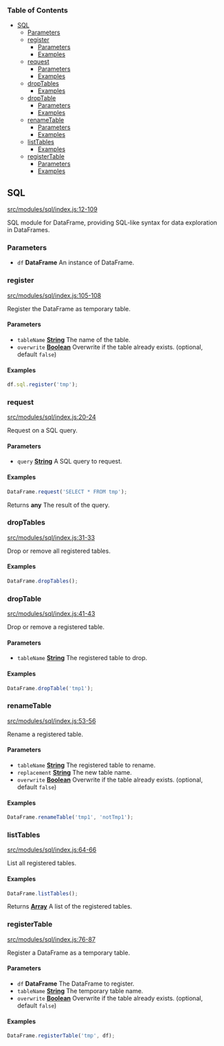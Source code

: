 <!-- Generated by documentation.js. Update this documentation by updating the source code. -->

### Table of Contents

-   [SQL][1]
    -   [Parameters][2]
    -   [register][3]
        -   [Parameters][4]
        -   [Examples][5]
    -   [request][6]
        -   [Parameters][7]
        -   [Examples][8]
    -   [dropTables][9]
        -   [Examples][10]
    -   [dropTable][11]
        -   [Parameters][12]
        -   [Examples][13]
    -   [renameTable][14]
        -   [Parameters][15]
        -   [Examples][16]
    -   [listTables][17]
        -   [Examples][18]
    -   [registerTable][19]
        -   [Parameters][20]
        -   [Examples][21]

## SQL

[src/modules/sql/index.js:12-109][22]

SQL module for DataFrame, providing SQL-like syntax for data exploration in DataFrames.

### Parameters

-   `df` **DataFrame** An instance of DataFrame.

### register

[src/modules/sql/index.js:105-108][23]

Register the DataFrame as temporary table.

#### Parameters

-   `tableName` **[String][24]** The name of the table.
-   `overwrite` **[Boolean][25]** Overwrite if the table already exists. (optional, default `false`)

#### Examples

```javascript
df.sql.register('tmp');
```

### request

[src/modules/sql/index.js:20-24][26]

Request on a SQL query.

#### Parameters

-   `query` **[String][24]** A SQL query to request.

#### Examples

```javascript
DataFrame.request('SELECT * FROM tmp');
```

Returns **any** The result of the query.

### dropTables

[src/modules/sql/index.js:31-33][27]

Drop or remove all registered tables.

#### Examples

```javascript
DataFrame.dropTables();
```

### dropTable

[src/modules/sql/index.js:41-43][28]

Drop or remove a registered table.

#### Parameters

-   `tableName` **[String][24]** The registered table to drop.

#### Examples

```javascript
DataFrame.dropTable('tmp1');
```

### renameTable

[src/modules/sql/index.js:53-56][29]

Rename a registered table.

#### Parameters

-   `tableName` **[String][24]** The registered table to rename.
-   `replacement` **[String][24]** The new table name.
-   `overwrite` **[Boolean][25]** Overwrite if the table already exists. (optional, default `false`)

#### Examples

```javascript
DataFrame.renameTable('tmp1', 'notTmp1');
```

### listTables

[src/modules/sql/index.js:64-66][30]

List all registered tables.

#### Examples

```javascript
DataFrame.listTables();
```

Returns **[Array][31]** A list of the registered tables.

### registerTable

[src/modules/sql/index.js:76-87][32]

Register a DataFrame as a temporary table.

#### Parameters

-   `df` **DataFrame** The DataFrame to register.
-   `tableName` **[String][24]** The temporary table name.
-   `overwrite` **[Boolean][25]** Overwrite if the table already exists. (optional, default `false`)

#### Examples

```javascript
DataFrame.registerTable('tmp', df);
```

[1]: #sql

[2]: #parameters

[3]: #register

[4]: #parameters-1

[5]: #examples

[6]: #request

[7]: #parameters-2

[8]: #examples-1

[9]: #droptables

[10]: #examples-2

[11]: #droptable

[12]: #parameters-3

[13]: #examples-3

[14]: #renametable

[15]: #parameters-4

[16]: #examples-4

[17]: #listtables

[18]: #examples-5

[19]: #registertable

[20]: #parameters-5

[21]: #examples-6

[22]: https://github.com/Gmousse/dataframe-js/blob/39ec0d8bdfadd0253fd5c19e0d92a95b2166d05e/src/modules/sql/index.js#L12-L109 "Source code on GitHub"

[23]: https://github.com/Gmousse/dataframe-js/blob/39ec0d8bdfadd0253fd5c19e0d92a95b2166d05e/src/modules/sql/index.js#L105-L108 "Source code on GitHub"

[24]: https://developer.mozilla.org/docs/Web/JavaScript/Reference/Global_Objects/String

[25]: https://developer.mozilla.org/docs/Web/JavaScript/Reference/Global_Objects/Boolean

[26]: https://github.com/Gmousse/dataframe-js/blob/39ec0d8bdfadd0253fd5c19e0d92a95b2166d05e/src/modules/sql/index.js#L20-L24 "Source code on GitHub"

[27]: https://github.com/Gmousse/dataframe-js/blob/39ec0d8bdfadd0253fd5c19e0d92a95b2166d05e/src/modules/sql/index.js#L31-L33 "Source code on GitHub"

[28]: https://github.com/Gmousse/dataframe-js/blob/39ec0d8bdfadd0253fd5c19e0d92a95b2166d05e/src/modules/sql/index.js#L41-L43 "Source code on GitHub"

[29]: https://github.com/Gmousse/dataframe-js/blob/39ec0d8bdfadd0253fd5c19e0d92a95b2166d05e/src/modules/sql/index.js#L53-L56 "Source code on GitHub"

[30]: https://github.com/Gmousse/dataframe-js/blob/39ec0d8bdfadd0253fd5c19e0d92a95b2166d05e/src/modules/sql/index.js#L64-L66 "Source code on GitHub"

[31]: https://developer.mozilla.org/docs/Web/JavaScript/Reference/Global_Objects/Array

[32]: https://github.com/Gmousse/dataframe-js/blob/39ec0d8bdfadd0253fd5c19e0d92a95b2166d05e/src/modules/sql/index.js#L76-L87 "Source code on GitHub"
